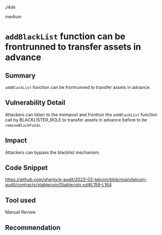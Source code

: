 J4de

medium

# `addBlackList` function can be frontrunned to transfer assets in advance

## Summary

`addBlackList` function can be frontrunned to transfer assets in advance.

## Vulnerability Detail

Attackers can listen to the mempool and frontrun the `addBlackList` function call by BLACKLISTER_ROLE to transfer assets in advance before to be `removeBlackFunds`.

## Impact

Attackers can bypass the blacklist mechanism.

## Code Snippet

https://github.com/sherlock-audit/2023-02-telcoin/blob/main/telcoin-audit/contracts/stablecoin/Stablecoin.sol#L159-L164

## Tool used

Manual Review

## Recommendation
